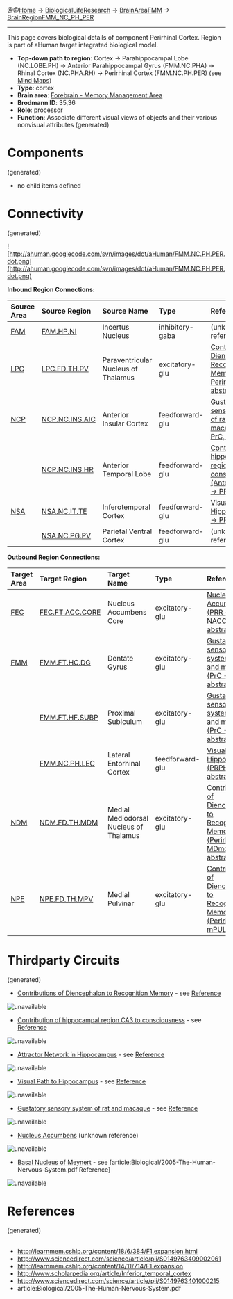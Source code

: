 @@[Home](Home.md) -> [BiologicalLifeResearch](BiologicalLifeResearch.md) -> [BrainAreaFMM](BrainAreaFMM.md) -> [BrainRegionFMM\_NC\_PH\_PER](BrainRegionFMM_NC_PH_PER.md)

---


This page covers biological details of component Perirhinal Cortex.
Region is part of aHuman target integrated biological model.

  * **Top-down path to region**: Cortex -> Parahippocampal Lobe (NC.LOBE.PH) -> Anterior Parahippocampal Gyrus (FMM.NC.PHA) -> Rhinal Cortex (NC.PHA.RH) -> Perirhinal Cortex (FMM.NC.PH.PER) (see [Mind Maps](OverallMindMaps.md))
  * **Type**: cortex
  * **Brain area**: [Forebrain - Memory Management Area](BrainAreaFMM.md)
  * **Brodmann ID**: 35,36
  * **Role**: processor
  * **Function**: Associate different visual views of objects and their various nonvisual attributes
(generated)
# Components #
(generated)


  * no child items defined

# Connectivity #
(generated)


![http://ahuman.googlecode.com/svn/images/dot/aHuman/FMM.NC.PH.PER.dot.png](http://ahuman.googlecode.com/svn/images/dot/aHuman/FMM.NC.PH.PER.dot.png)

**Inbound Region Connections:**

| **Source Area** | **Source Region** | **Source Name** | **Type** | **Reference** |
|:----------------|:------------------|:----------------|:---------|:--------------|
| [FAM](BrainAreaFAM.md) | [FAM.HP.NI](BrainRegionFAM_HP_NI.md) | Incertus Nucleus | inhibitory-gaba | (unknown reference) |
| [LPC](BrainAreaLPC.md) | [LPC.FD.TH.PV](BrainRegionLPC_FD_TH_PV.md) | Paraventricular Nucleus of Thalamus | excitatory-glu | [Contributions of Diencephalon to Recognition Memory (MID -> Perirhinal, abstract)](http://learnmem.cshlp.org/content/18/6/384/F1.expansion.html) |
| [NCP](BrainAreaNCP.md) | [NCP.NC.INS.AIC](BrainRegionNCP_NC_INS_AIC.md) | Anterior Insular Cortex | feedforward-glu | [Gustatory sensory system of rat and macaque (Iav -> PrC, abstract)](http://www.sciencedirect.com/science/article/pii/S0149763401000215) |
|                 | [NCP.NC.INS.HR](BrainRegionNCP_NC_INS_HR.md) | Anterior Temporal Lobe | feedforward-glu | [Contribution of hippocampal region CA3 to consciousness (AnteriorTemporal -> PRCortex)](http://www.sciencedirect.com/science/article/pii/S0149763409002061) |
| [NSA](BrainAreaNSA.md) | [NSA.NC.IT.TE](BrainRegionNSA_NC_IT_TE.md) | Inferotemporal Cortex | feedforward-glu | [Visual Path to Hippocampus (IT -> PRPH)](http://www.scholarpedia.org/article/Inferior_temporal_cortex) |
|                 | [NSA.NC.PG.PV](BrainRegionNSA_NC_PG_PV.md) | Parietal Ventral Cortex | feedforward-glu | (unknown reference) |

**Outbound Region Connections:**

| **Target Area** | **Target Region** | **Target Name** | **Type** | **Reference** |
|:----------------|:------------------|:----------------|:---------|:--------------|
| [FEC](BrainAreaFEC.md) | [FEC.FT.ACC.CORE](BrainRegionFEC_FT_ACC_CORE.md) | Nucleus Accumbens Core | excitatory-glu | [Nucleus Accumbens (PRR -> NACC, abstract)](http://ahuman.googlecode.com/svn/images/wiki/research/biomodel/nucleus-accumbens.jpg) |
| [FMM](BrainAreaFMM.md) | [FMM.FT.HC.DG](BrainRegionFMM_FT_HC_DG.md) | Dentate Gyrus   | excitatory-glu | [Gustatory sensory system of rat and macaque (PrC -> HF, abstract)](http://www.sciencedirect.com/science/article/pii/S0149763401000215) |
|                 | [FMM.FT.HF.SUBP](BrainRegionFMM_FT_HF_SUBP.md) | Proximal Subiculum | excitatory-glu | [Gustatory sensory system of rat and macaque (PrC -> HF, abstract)](http://www.sciencedirect.com/science/article/pii/S0149763401000215) |
|                 | [FMM.NC.PH.LEC](BrainRegionFMM_NC_PH_LEC.md) | Lateral Entorhinal Cortex | feedforward-glu | [Visual Path to Hippocampus (PRPH -> ER, abstract)](http://www.scholarpedia.org/article/Inferior_temporal_cortex) |
| [NDM](BrainAreaNDM.md) | [NDM.FD.TH.MDM](BrainRegionNDM_FD_TH_MDM.md) | Medial Mediodorsal Nucleus of Thalamus | excitatory-glu | [Contributions of Diencephalon to Recognition Memory (Perirhinal -> MDmc, abstract)](http://learnmem.cshlp.org/content/18/6/384/F1.expansion.html) |
| [NPE](BrainAreaNPE.md) | [NPE.FD.TH.MPV](BrainRegionNPE_FD_TH_MPV.md) | Medial Pulvinar | excitatory-glu | [Contributions of Diencephalon to Recognition Memory (Perirhinal -> mPULV)](http://learnmem.cshlp.org/content/18/6/384/F1.expansion.html) |

# Thirdparty Circuits #
(generated)

  * [Contributions of Diencephalon to Recognition Memory](http://learnmem.cshlp.org/content/18/6/384/F1.large.jpg) - see [Reference](http://learnmem.cshlp.org/content/18/6/384/F1.expansion.html)

<img src='http://learnmem.cshlp.org/content/18/6/384/F1.large.jpg' alt='unavailable'>

<ul><li><a href='http://ars.els-cdn.com/content/image/1-s2.0-S0149763409002061-gr1.jpg'>Contribution of hippocampal region CA3 to consciousness</a> - see <a href='http://www.sciencedirect.com/science/article/pii/S0149763409002061'>Reference</a></li></ul>

<img src='http://ars.els-cdn.com/content/image/1-s2.0-S0149763409002061-gr1.jpg' alt='unavailable'>

<ul><li><a href='http://learnmem.cshlp.org/content/14/11/714/F1.large.jpg'>Attractor Network in Hippocampus</a> - see <a href='http://learnmem.cshlp.org/content/14/11/714/F1.expansion'>Reference</a></li></ul>

<img src='http://learnmem.cshlp.org/content/14/11/714/F1.large.jpg' alt='unavailable'>

<ul><li><a href='http://www.scholarpedia.org/w/images/thumb/f/f2/ITCortex_pathway.jpg/400px-ITCortex_pathway.jpg'>Visual Path to Hippocampus</a> - see <a href='http://www.scholarpedia.org/article/Inferior_temporal_cortex'>Reference</a></li></ul>

<img src='http://www.scholarpedia.org/w/images/thumb/f/f2/ITCortex_pathway.jpg/400px-ITCortex_pathway.jpg' alt='unavailable'>

<ul><li><a href='http://ars.els-cdn.com/content/image/1-s2.0-S0149763401000215-gr4a.gif'>Gustatory sensory system of rat and macaque</a> - see <a href='http://www.sciencedirect.com/science/article/pii/S0149763401000215'>Reference</a></li></ul>

<img src='http://ars.els-cdn.com/content/image/1-s2.0-S0149763401000215-gr4a.gif' alt='unavailable'>

<ul><li><a href='http://ahuman.googlecode.com/svn/images/wiki/research/biomodel/nucleus-accumbens.jpg'>Nucleus Accumbens</a> (unknown reference)</li></ul>

<img src='http://ahuman.googlecode.com/svn/images/wiki/research/biomodel/nucleus-accumbens.jpg' alt='unavailable'>

<ul><li><a href='http://ahuman.googlecode.com/svn/images/wiki/research/human/22-reticular-formation-and-limbic-system/F22-2.png'>Basal Nucleus of Meynert</a> - see [article:Biological/2005-The-Human-Nervous-System.pdf Reference]</li></ul>

<img src='http://ahuman.googlecode.com/svn/images/wiki/research/human/22-reticular-formation-and-limbic-system/F22-2.png' alt='unavailable'>


<h1>References</h1>
(generated)<br>
<br>
<ul><li><a href='http://learnmem.cshlp.org/content/18/6/384/F1.expansion.html'>http://learnmem.cshlp.org/content/18/6/384/F1.expansion.html</a>
</li><li><a href='http://www.sciencedirect.com/science/article/pii/S0149763409002061'>http://www.sciencedirect.com/science/article/pii/S0149763409002061</a>
</li><li><a href='http://learnmem.cshlp.org/content/14/11/714/F1.expansion'>http://learnmem.cshlp.org/content/14/11/714/F1.expansion</a>
</li><li><a href='http://www.scholarpedia.org/article/Inferior_temporal_cortex'>http://www.scholarpedia.org/article/Inferior_temporal_cortex</a>
</li><li><a href='http://www.sciencedirect.com/science/article/pii/S0149763401000215'>http://www.sciencedirect.com/science/article/pii/S0149763401000215</a>
</li><li>article:Biological/2005-The-Human-Nervous-System.pdf</li></ul>
